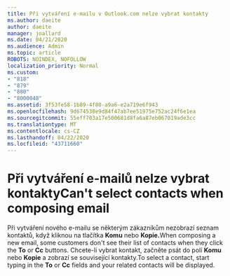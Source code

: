 ```yaml
---
title: Při vytváření e-mailu v Outlook.com nelze vybrat kontakty
ms.author: daeite
author: daeite
manager: joallard
ms.date: 04/21/2020
ms.audience: Admin
ms.topic: article
ROBOTS: NOINDEX, NOFOLLOW
localization_priority: Normal
ms.custom:
- "818"
- "879"
- "880"
- "8000048"
ms.assetid: 3f53fe58-1b89-4f80-a9a6-e2a719e6f943
ms.openlocfilehash: 9d674538e9d84f47ab7ee51975e752ac24f6e1ea
ms.sourcegitcommit: 55eff703a17e500681d8fa6a87eb067019ade3cc
ms.translationtype: MT
ms.contentlocale: cs-CZ
ms.lasthandoff: 04/22/2020
ms.locfileid: "43711660"
---
```

# <a name="cant-select-contacts-when-composing-email"></a><span data-ttu-id="fe679-102">Při vytváření e-mailů nelze vybrat kontakty</span><span class="sxs-lookup"><span data-stu-id="fe679-102">Can't select contacts when composing email</span></span>

<span data-ttu-id="fe679-103">Při vytváření nového e-mailu se některým zákazníkům nezobrazí seznam kontaktů, když kliknou na tlačítka **Komu** nebo **Kopie.**</span><span class="sxs-lookup"><span data-stu-id="fe679-103">When composing a new email, some customers don't see their list of contacts when they click the **To** or **Cc** buttons.</span></span> <span data-ttu-id="fe679-104">Chcete-li vybrat kontakt, začněte psát do polí **Komu** nebo **Kopie** a zobrazí se související kontakty.</span><span class="sxs-lookup"><span data-stu-id="fe679-104">To select a contact, start typing in the **To** or **Cc** fields and your related contacts will be displayed.</span></span>
